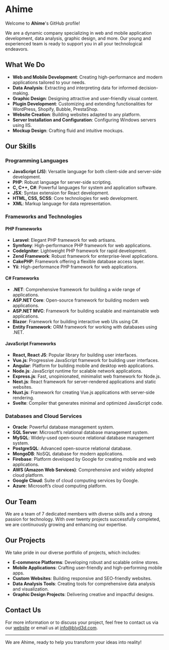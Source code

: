 # Ahime

Welcome to **Ahime**'s GitHub profile!

We are a dynamic company specializing in web and mobile application development, data analysis, graphic design, and more. Our young and experienced team is ready to support you in all your technological endeavors.

## What We Do

- **Web and Mobile Development**: Creating high-performance and modern applications tailored to your needs.
- **Data Analysis**: Extracting and interpreting data for informed decision-making.
- **Graphic Design**: Designing attractive and user-friendly visual content.
- **Plugin Development**: Customizing and extending functionalities for WordPress, Shopify, Bubble, PrestaShop.
- **Website Creation**: Building websites adapted to any platform.
- **Server Installation and Configuration**: Configuring Windows servers using IIS.
- **Mockup Design**: Crafting fluid and intuitive mockups.

## Our Skills

### Programming Languages

- **JavaScript (JS)**: Versatile language for both client-side and server-side development.
- **PHP**: Robust language for server-side scripting.
- **C, C++, C#**: Powerful languages for system and application software.
- **JSX**: Syntax extension for React development.
- **HTML, CSS, SCSS**: Core technologies for web development.
- **XML**: Markup language for data representation.

### Frameworks and Technologies

#### PHP Frameworks
- **Laravel**: Elegant PHP framework for web artisans.
- **Symfony**: High-performance PHP framework for web applications.
- **CodeIgniter**: Lightweight PHP framework for rapid development.
- **Zend Framework**: Robust framework for enterprise-level applications.
- **CakePHP**: Framework offering a flexible database access layer.
- **Yii**: High-performance PHP framework for web applications.

#### C# Frameworks
- **.NET**: Comprehensive framework for building a wide range of applications.
- **ASP.NET Core**: Open-source framework for building modern web applications.
- **ASP.NET MVC**: Framework for building scalable and maintainable web applications.
- **Blazor**: Framework for building interactive web UIs using C#.
- **Entity Framework**: ORM framework for working with databases using .NET.

#### JavaScript Frameworks
- **React, React JS**: Popular library for building user interfaces.
- **Vue.js**: Progressive JavaScript framework for building user interfaces.
- **Angular**: Platform for building mobile and desktop web applications.
- **Node.js**: JavaScript runtime for scalable network applications.
- **Express.js**: Fast, unopinionated, minimalist web framework for Node.js.
- **Next.js**: React framework for server-rendered applications and static websites.
- **Nuxt.js**: Framework for creating Vue.js applications with server-side rendering.
- **Svelte**: Compiler that generates minimal and optimized JavaScript code.

### Databases and Cloud Services

- **Oracle**: Powerful database management system.
- **SQL Server**: Microsoft’s relational database management system.
- **MySQL**: Widely-used open-source relational database management system.
- **PostgreSQL**: Advanced open-source relational database.
- **MongoDB**: NoSQL database for modern applications.
- **Firebase**: Platform developed by Google for creating mobile and web applications.
- **AWS (Amazon Web Services)**: Comprehensive and widely adopted cloud platform.
- **Google Cloud**: Suite of cloud computing services by Google.
- **Azure**: Microsoft’s cloud computing platform.

## Our Team

We are a team of 7 dedicated members with diverse skills and a strong passion for technology. With over twenty projects successfully completed, we are continuously growing and enhancing our expertise.

## Our Projects

We take pride in our diverse portfolio of projects, which includes:

- **E-commerce Platforms**: Developing robust and scalable online stores.
- **Mobile Applications**: Crafting user-friendly and high-performing mobile apps.
- **Custom Websites**: Building responsive and SEO-friendly websites.
- **Data Analysis Tools**: Creating tools for comprehensive data analysis and visualization.
- **Graphic Design Projects**: Delivering creative and impactful designs.

## Contact Us

For more information or to discuss your project, feel free to contact us via our [website](https://www.blyd3d.com) or email us at [info@blyd3d.com](mailto:info@blyd3d.com).

---

We are Ahime, ready to help you transform your ideas into reality!
